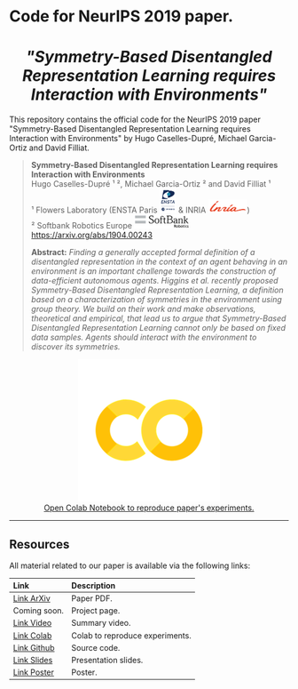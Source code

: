 # Code for NeurIPS 2019 paper.
<h1 align="center"> <i> <b> "Symmetry-Based Disentangled Representation Learning requires Interaction with Environments" </i> </b></h1>

This repository contains the official code for the NeurIPS 2019 paper "Symmetry-Based Disentangled Representation Learning requires Interaction with Environments" by Hugo Caselles-Dupré, Michael Garcia-Ortiz and David Filliat.

> **Symmetry-Based Disentangled Representation Learning requires Interaction with Environments**<br>
> Hugo Caselles-Dupré ¹ ², Michael Garcia-Ortiz ² and David Filliat ¹<br>
>¹ Flowers Laboratory (ENSTA Paris  <img width="30px" src="static/logo_ensta.png"> & INRIA <img width="70px" src="static/logo_inria.png">)  <br>
>² Softbank Robotics Europe <img width="100px" src="static/sbre.jpg"> <br>
> https://arxiv.org/abs/1904.00243
>
> **Abstract:** *Finding a generally accepted formal definition of a disentangled representation in the context of an agent behaving in an environment is an important challenge towards the construction of data-efficient autonomous agents. Higgins et al. recently proposed Symmetry-Based Disentangled Representation Learning, a definition based on a characterization of symmetries in the environment using group theory. We build on their work and make observations, theoretical and empirical, that lead us to argue that Symmetry-Based Disentangled Representation Learning cannot only be based on fixed data samples. Agents should interact with the environment to discover its symmetries.*

<p align="center">
  <img src="static/colab_favicon_256px.png"><br>
  <a href="https://colab.research.google.com/drive/1KVlSV24c687N_4TLJWwGTkjt3sh9ufWW">Open Colab Notebook to reproduce paper's experiments.</a>
</p>

------------------------


## Resources

All material related to our paper is available via the following links:

| Link                      | Description
| :--------------           | :----------
| [Link ArXiv](https://arxiv.org/abs/1904.00243) | Paper PDF.
| Coming soon. | Project page.
| [Link Video](https://youtu.be/jyN3ZQNH1GI) | Summary video.
| [Link Colab](https://colab.research.google.com/drive/1KVlSV24c687N_4TLJWwGTkjt3sh9ufWW) | Colab to reproduce experiments.
| [Link Github](https://github.com/Caselles/Symmetry_based_Disentanglement)  | Source code.
| [Link Slides](https://github.com/Caselles/NeurIPS19-SBDRL/blob/master/static/%5BNeurIPS19%5D%20SBDRL%20requires%20Interactions%20with%20Environments.pdf) | Presentation slides.
| [Link Poster](https://github.com/Caselles/NeurIPS19-SBDRL/blob/master/static/_NeurIPS19_Poster__SBDRL_requires_Interactions_w_Env.pdf) | Poster.


